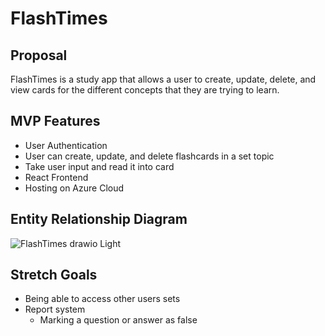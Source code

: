 # FlashTimes

## Proposal

FlashTimes is a study app that allows a user to create, update, delete, and view cards for the different concepts that they are trying to learn.

## MVP Features

- User Authentication
- User can create, update, and delete flashcards in a set topic
- Take user input and read it into card
- React Frontend
- Hosting on Azure Cloud

## Entity Relationship Diagram

![FlashTimes drawio Light](https://github.com/user-attachments/assets/b63d3395-ffd0-413d-b7a8-d5929563ec8a)



## Stretch Goals

- Being able to access other users sets
- Report system
  - Marking a question or answer as false
